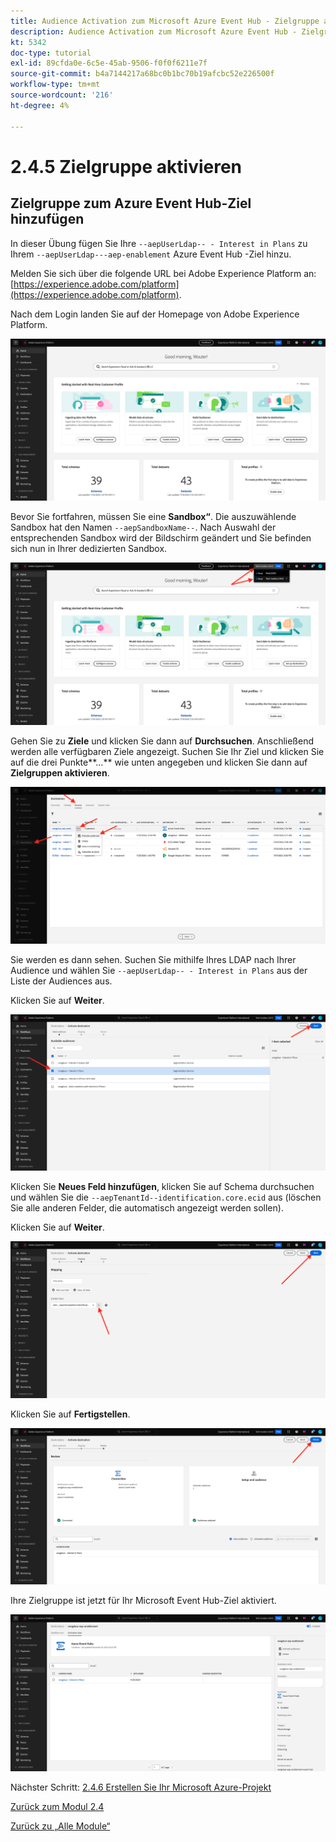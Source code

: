 ```yaml
---
title: Audience Activation zum Microsoft Azure Event Hub - Zielgruppe aktivieren
description: Audience Activation zum Microsoft Azure Event Hub - Zielgruppe aktivieren
kt: 5342
doc-type: tutorial
exl-id: 89cfda0e-6c5e-45ab-9506-f0f0f6211e7f
source-git-commit: b4a7144217a68bc0b1bc70b19afcbc52e226500f
workflow-type: tm+mt
source-wordcount: '216'
ht-degree: 4%

---
```


# 2.4.5 Zielgruppe aktivieren

## Zielgruppe zum Azure Event Hub-Ziel hinzufügen

In dieser Übung fügen Sie Ihre `--aepUserLdap-- - Interest in Plans` zu Ihrem `--aepUserLdap---aep-enablement` Azure Event Hub -Ziel hinzu.

Melden Sie sich über die folgende URL bei Adobe Experience Platform an: [https://experience.adobe.com/platform](https://experience.adobe.com/platform).

Nach dem Login landen Sie auf der Homepage von Adobe Experience Platform.

![Datenaufnahme](./../../../modules/datacollection/module1.2/images/home.png)

Bevor Sie fortfahren, müssen Sie eine **Sandbox“**. Die auszuwählende Sandbox hat den Namen ``--aepSandboxName--``. Nach Auswahl der entsprechenden Sandbox wird der Bildschirm geändert und Sie befinden sich nun in Ihrer dedizierten Sandbox.

![Datenaufnahme](./../../../modules/datacollection/module1.2/images/sb1.png)

Gehen Sie zu **Ziele** und klicken Sie dann auf **Durchsuchen**. Anschließend werden alle verfügbaren Ziele angezeigt. Suchen Sie Ihr Ziel und klicken Sie auf die drei Punkte**…** wie unten angegeben und klicken Sie dann auf **Zielgruppen aktivieren**.

![5-01-select-destination.png](./images/501selectdestination.png)

Sie werden es dann sehen. Suchen Sie mithilfe Ihres LDAP nach Ihrer Audience und wählen Sie `--aepUserLdap-- - Interest in Plans` aus der Liste der Audiences aus.

Klicken Sie auf **Weiter**.

![5-04-select-segment.png](./images/504selectsegment.png)

Klicken Sie **Neues Feld hinzufügen**, klicken Sie auf Schema durchsuchen und wählen Sie die `--aepTenantId--identification.core.ecid` aus (löschen Sie alle anderen Felder, die automatisch angezeigt werden sollen).

Klicken Sie auf **Weiter**.

![5-05-select-attributes.png](./images/505selectattributes.png)

Klicken Sie auf **Fertigstellen**.

![5-06-destination-finish.png](./images/506destinationfinish.png)

Ihre Zielgruppe ist jetzt für Ihr Microsoft Event Hub-Ziel aktiviert.

![5-07-destination-segment-added.png](./images/507destinationsegmentadded.png)

Nächster Schritt: [2.4.6 Erstellen Sie Ihr Microsoft Azure-Projekt](./ex6.md)

[Zurück zum Modul 2.4](./segment-activation-microsoft-azure-eventhub.md)

[Zurück zu „Alle Module“](./../../../overview.md)
